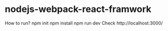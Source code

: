 # nodejs-webpack-react-framwork
How to run?
npm init
npm install
npm run dev
Check http://localhost:3000/
